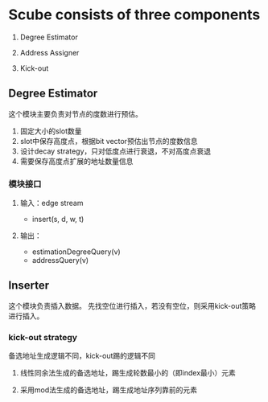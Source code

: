 # Scube consists of three components

1. Degree Estimator

2. Address Assigner

3. Kick-out

## Degree Estimator

这个模块主要负责对节点的度数进行预估。

1. 固定大小的slot数量
2. slot中保存高度点，根据bit vector预估出节点的度数信息
3. 设计decay strategy，只对低度点进行衰退，不对高度点衰退
4. 需要保存高度点扩展的地址数量信息

### 模块接口

1. 输入：edge stream
   + insert(s, d, w, t)

2. 输出：
   + estimationDegreeQuery(v)
   + addressQuery(v)

## Inserter

这个模块负责插入数据。
先找空位进行插入，若没有空位，则采用kick-out策略进行插入。

### kick-out strategy

备选地址生成逻辑不同，kick-out踢的逻辑不同

1. 线性同余法生成的备选地址，踢生成轮数最小的（即index最小）元素

2. 采用mod法生成的备选地址，踢生成地址序列靠前的元素
